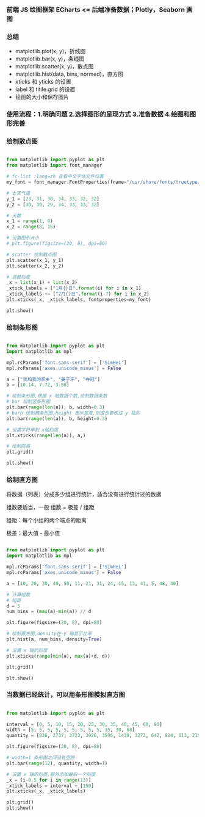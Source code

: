 ### 前端 JS 绘图框架 ECharts <= 后端准备数据；Plotly，Seaborn 画图

### 总结
- matplotlib.plot(x, y)，折线图
- matplotlib.bar(x, y)，条线图
- matplotlib.scatter(x, y)，散点图
- matplotlib.hist(data, bins, normed)，直方图
- xticks 和 yticks 的设置
- label 和 titile.grid 的设置
- 绘图的大小和保存图片

### 使用流程：1.明确问题  2.选择图形的呈现方式  3.准备数据  4.绘图和图形完善

### 绘制散点图

```python

from matplotlib import pyplot as plt
from matplotlib import font_manager

# fc-list :lang=zh 查看中文字体文件位置
my_font = font_manager.FontProperties(fname="/usr/share/fonts/truetype/arphic/ukai.ttc")

# 七天气温
y_1 = [23, 31, 30, 34, 33, 32, 32]
y_2 = [30, 30, 29, 34, 33, 33, 32]

# 天数
x_1 = range(1, 8)
x_2 = range(8, 15)

# 设置图形大小
# plt.figure(figsize=(20, 8), dpi=80)

# scatter 绘制散点图
plt.scatter(x_1, y_1)
plt.scatter(x_2, y_2)

# 调整刻度
_x = list(x_1) + list(x_2)
_xtick_labels = ["1月{}日".format(i) for i in x_1]
_xtick_labels += ["2月{}日".format(i-7) for i in x_2]
plt.xticks(_x, _xtick_labels, fontproperties=my_font)

plt.show()

```

### 绘制条形图

```python

from matplotlib import pyplot as plt
import matplotlib as mpl

mpl.rcParams['font.sans-serif'] = ['SimHei']
mpl.rcParams['axes.unicode_minus'] = False

a = ["我和我的家乡", "姜子牙", "夺冠"]
b = [10.14, 7.72, 3.58]

# 绘制条形图,根据 x 轴数据个数,绘制数据条数
# bar 绘制竖条形图
plt.bar(range(len(a)), b, width=0.3)
# barh 绘制横条形图,height 表示宽度,刻度也要改成 y 轴的
plt.bar(range(len(a)), b, height=0.3)

# 设置字符串到 x轴刻度
plt.xticks(range(len(a)), a,)

# 绘制网格
plt.grid()

plt.show()

```

### 绘制直方图

将数据（列表）分成多少组进行统计，适合没有进行统计过的数据

组数要适当，一般 组数 = 极差 / 组距

组距：每个小组的两个端点的距离

极差：最大值 - 最小值

```python

from matplotlib import pyplot as plt
import matplotlib as mpl

mpl.rcParams['font.sans-serif'] = ['SimHei']
mpl.rcParams['axes.unicode_minus'] = False

a = [10, 20, 30, 40, 50, 11, 21, 31, 24, 15, 13, 41, 5, 48, 40]

# 计算组数
# 组距
d = 5
num_bins = (max(a)-min(a)) // d

plt.figure(figsize=(20, 8), dpi=80)

# 绘制直方图,density在 y 轴显示比率
plt.hist(a, num_bins, density=True)

# 设置 x 轴的刻度
plt.xticks(range(min(a), max(a)+d, d))

plt.grid()

plt.show()

```

### 当数据已经统计，可以用条形图模拟直方图

```python

from matplotlib import pyplot as plt

interval = [0, 5, 10, 15, 20, 25, 30, 35, 40, 45, 60, 90]
width = [5, 5, 5, 5, 5, 5, 5, 5, 5, 15, 30, 60]
quantity = [836, 2737, 3723, 3926, 3596, 1438, 3273, 642, 824, 613, 215, 47]

plt.figure(figsize=(20, 8), dpi=80)

# width=1 条形图之间没有空隙
plt.bar(range(12), quantity, width=1)

# 设置 x 轴的刻度,额外添加最后一个刻度
_x = [i-0.5 for i in range(13)]
_xtick_labels = interval + [150]
plt.xticks(_x, _xtick_labels)

plt.grid()
plt.show()

```











